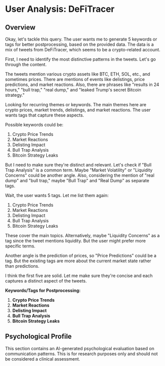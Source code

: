 # User Analysis: DeFiTracer

## Overview

<think>
Okay, let's tackle this query. The user wants me to generate 5 keywords or tags for better postprocessing, based on the provided data. The data is a mix of tweets from DeFiTracer, which seems to be a crypto-related account. 

First, I need to identify the most distinctive patterns in the tweets. Let's go through the content.

The tweets mention various crypto assets like BTC, ETH, SOL, etc., and sometimes prices. There are mentions of events like delistings, price predictions, and market reactions. Also, there are phrases like "results in 24 hours," "bull trap," "real dump," and "leaked Trump's secret Bitcoin strategy." 

Looking for recurring themes or keywords. The main themes here are crypto prices, market trends, delistings, and market reactions. The user wants tags that capture these aspects. 

Possible keywords could be: 
1. Crypto Price Trends
2. Market Reactions
3. Delisting Impact
4. Bull Trap Analysis
5. Bitcoin Strategy Leaks

But I need to make sure they're distinct and relevant. Let's check if "Bull Trap Analysis" is a common term. Maybe "Market Volatility" or "Liquidity Concerns" could be another angle. Also, considering the mention of "real dump" and "bull trap," maybe "Bull Trap" and "Real Dump" as separate tags. 

Wait, the user wants 5 tags. Let me list them again:

1. Crypto Price Trends
2. Market Reactions
3. Delisting Impact
4. Bull Trap Analysis
5. Bitcoin Strategy Leaks

These cover the main topics. Alternatively, maybe "Liquidity Concerns" as a tag since the tweet mentions liquidity. But the user might prefer more specific terms. 

Another angle is the prediction of prices, so "Price Predictions" could be a tag. But the existing tags are more about the current market state rather than predictions. 

I think the first five are solid. Let me make sure they're concise and each captures a distinct aspect of the tweets.
</think>

**Keywords/Tags for Postprocessing:**  
1. **Crypto Price Trends**  
2. **Market Reactions**  
3. **Delisting Impact**  
4. **Bull Trap Analysis**  
5. **Bitcoin Strategy Leaks**

## Psychological Profile

This section contains an AI-generated psychological evaluation based on communication patterns. This is for research purposes only and should not be considered a clinical assessment.